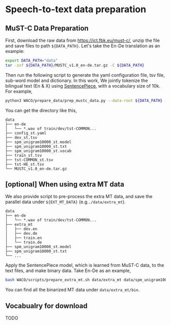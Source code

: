 # Speech-to-text data preparation

## MuST-C Data Preparation

First, download the raw data from https://ict.fbk.eu/must-c/, unzip the file and save files to path ```${DATA_PATH}```. 
Let's take the En-De translation as an example:
```bash
export DATA_PATH="data"
tar -zxf ${DATA_PATH}/MUSTC_v1.0_en-de.tar.gz -C ${DATA_PATH}
```
Then run the following script to generate the yaml configuration file, tsv file, sub-word model and dictionary. 
In this work, We jointly tokenize the bilingual text (En & X) using [SentencePiece](https://github.com/google/sentencepiece), with a
vocabulary size of 10k. For example,
```bash
python3 WACO/prepare_data/prep_mustc_data.py --data-root ${DATA_PATH} --lang de --vocab-type unigram --vocab-size 10000
```

You can get the directory like this,
```
data
├── en-de
│   └── *.wav of train/dev/tst-COMMON...
├── config_st.yaml
├── dev_st.tsv
├── spm_unigram10000_st.model
├── spm_unigram10000_st.txt
├── spm_unigram10000_st.vocab
├── train_st.tsv
├── tst-COMMON_st.tsv
├── tst-HE_st.tsv
└── MUSTC_v1.0_en-de.tar.gz
```

## [optional] When using extra MT data
We also provide script to pre-process the extra MT data, 
and save the parallel data under ```${EXT_MT_DATA}``` (e.g.```./data/extra_mt```). 
```
data
├── en-de
│   └── *.wav of train/dev/tst-COMMON...
├── extra_mt
│   ├── dev.en
│   ├── dev.de
│   ├── train.en
│   └── train.de
├── spm_unigram10000_st.model
├── spm_unigram10000_st.txt
└── ...
```
Apply the SentencePiece model, which is learned from MuST-C data, to the text files, and make binary data.
Take En-De as an example,
```bash
bash WACO/scripts/prepare_extra_mt.sh data/extra_mt data/spm_unigram10000_st de
```
You can find all the binarized MT data under ```data/extra_mt/bin```.

## Vocabualry for download

TODO